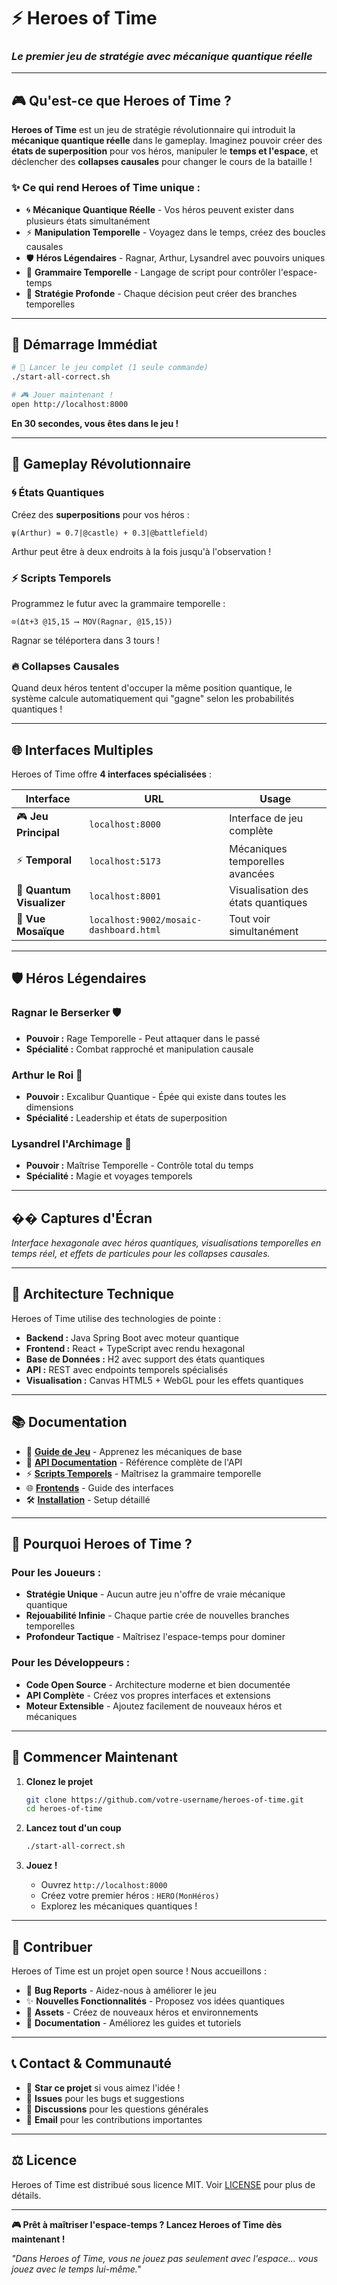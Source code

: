 # ⚡ Heroes of Time
### *Le premier jeu de stratégie avec mécanique quantique réelle*

---

## 🎮 Qu'est-ce que Heroes of Time ?

**Heroes of Time** est un jeu de stratégie révolutionnaire qui introduit la **mécanique quantique réelle** dans le gameplay. Imaginez pouvoir créer des **états de superposition** pour vos héros, manipuler le **temps et l'espace**, et déclencher des **collapses causales** pour changer le cours de la bataille !

### ✨ **Ce qui rend Heroes of Time unique :**

- 🌀 **Mécanique Quantique Réelle** - Vos héros peuvent exister dans plusieurs états simultanément
- ⚡ **Manipulation Temporelle** - Voyagez dans le temps, créez des boucles causales  
- 🛡️ **Héros Légendaires** - Ragnar, Arthur, Lysandrel avec pouvoirs uniques
- 🔬 **Grammaire Temporelle** - Langage de script pour contrôler l'espace-temps
- 🎯 **Stratégie Profonde** - Chaque décision peut créer des branches temporelles

---

## 🚀 Démarrage Immédiat

```bash
# 🏰 Lancer le jeu complet (1 seule commande)
./start-all-correct.sh

# 🎮 Jouer maintenant !
open http://localhost:8000
```

**En 30 secondes, vous êtes dans le jeu !**

---

## 🎯 Gameplay Révolutionnaire

### 🌀 États Quantiques
Créez des **superpositions** pour vos héros :
```
ψ(Arthur) = 0.7|@castle⟩ + 0.3|@battlefield⟩
```
Arthur peut être à deux endroits à la fois jusqu'à l'observation !

### ⚡ Scripts Temporels  
Programmez le futur avec la grammaire temporelle :
```
⊙(Δt+3 @15,15 ⟶ MOV(Ragnar, @15,15))
```
Ragnar se téléportera dans 3 tours !

### 🔥 Collapses Causales
Quand deux héros tentent d'occuper la même position quantique, le système calcule automatiquement qui "gagne" selon les probabilités quantiques !

---

## 🌐 Interfaces Multiples

Heroes of Time offre **4 interfaces spécialisées** :

| Interface | URL | Usage |
|-----------|-----|-------|
| 🎮 **Jeu Principal** | `localhost:8000` | Interface de jeu complète |
| ⚡ **Temporal** | `localhost:5173` | Mécaniques temporelles avancées |
| 🔬 **Quantum Visualizer** | `localhost:8001` | Visualisation des états quantiques |
| 🔲 **Vue Mosaïque** | `localhost:9002/mosaic-dashboard.html` | Tout voir simultanément |

---

## 🛡️ Héros Légendaires

### **Ragnar le Berserker** 🛡️
- **Pouvoir :** Rage Temporelle - Peut attaquer dans le passé
- **Spécialité :** Combat rapproché et manipulation causale

### **Arthur le Roi** 👑  
- **Pouvoir :** Excalibur Quantique - Épée qui existe dans toutes les dimensions
- **Spécialité :** Leadership et états de superposition

### **Lysandrel l'Archimage** 🔮
- **Pouvoir :** Maîtrise Temporelle - Contrôle total du temps
- **Spécialité :** Magie et voyages temporels

---

## �� Captures d'Écran

*Interface hexagonale avec héros quantiques, visualisations temporelles en temps réel, et effets de particules pour les collapses causales.*

---

## 🔧 Architecture Technique

Heroes of Time utilise des technologies de pointe :

- **Backend :** Java Spring Boot avec moteur quantique
- **Frontend :** React + TypeScript avec rendu hexagonal
- **Base de Données :** H2 avec support des états quantiques  
- **API :** REST avec endpoints temporels spécialisés
- **Visualisation :** Canvas HTML5 + WebGL pour les effets quantiques

---

## 📚 Documentation

- 📖 **[Guide de Jeu](docs/GAMEPLAY.md)** - Apprenez les mécaniques de base
- 🔬 **[API Documentation](docs/API.md)** - Référence complète de l'API
- ⚡ **[Scripts Temporels](docs/SCRIPT_REFERENCE.md)** - Maîtrisez la grammaire temporelle
- 🌐 **[Frontends](docs/technical/FRONTENDS_DOCUMENTATION.md)** - Guide des interfaces
- 🛠️ **[Installation](docs/INSTALLATION.md)** - Setup détaillé

---

## 🎯 Pourquoi Heroes of Time ?

### Pour les Joueurs :
- **Stratégie Unique** - Aucun autre jeu n'offre de vraie mécanique quantique
- **Rejouabilité Infinie** - Chaque partie crée de nouvelles branches temporelles  
- **Profondeur Tactique** - Maîtrisez l'espace-temps pour dominer

### Pour les Développeurs :
- **Code Open Source** - Architecture moderne et bien documentée
- **API Complète** - Créez vos propres interfaces et extensions
- **Moteur Extensible** - Ajoutez facilement de nouveaux héros et mécaniques

---

## 🚀 Commencer Maintenant

1. **Clonez le projet**
   ```bash
   git clone https://github.com/votre-username/heroes-of-time.git
   cd heroes-of-time
   ```

2. **Lancez tout d'un coup**
   ```bash
   ./start-all-correct.sh
   ```

3. **Jouez !**
   - Ouvrez `http://localhost:8000`
   - Créez votre premier héros : `HERO(MonHéros)`
   - Explorez les mécaniques quantiques !

---

## 🤝 Contribuer

Heroes of Time est un projet open source ! Nous accueillons :

- 🐛 **Bug Reports** - Aidez-nous à améliorer le jeu
- ✨ **Nouvelles Fonctionnalités** - Proposez vos idées quantiques  
- 🎨 **Assets** - Créez de nouveaux héros et environnements
- 📖 **Documentation** - Améliorez les guides et tutoriels

---

## 📞 Contact & Communauté

- 🌟 **Star ce projet** si vous aimez l'idée !
- 🐛 **Issues** pour les bugs et suggestions
- 💬 **Discussions** pour les questions générales
- 📧 **Email** pour les contributions importantes

---

## ⚖️ Licence

Heroes of Time est distribué sous licence MIT. Voir [LICENSE](LICENSE) pour plus de détails.

---

**🎮 Prêt à maîtriser l'espace-temps ? Lancez Heroes of Time dès maintenant !**

*"Dans Heroes of Time, vous ne jouez pas seulement avec l'espace... vous jouez avec le temps lui-même."* 